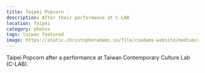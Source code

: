 ```yaml
---
title: Taipei Popcorn
description: After their performance at C-LAB
location: Taipei
category: photos
tags: taiwan featured
image: https://static.christopheradams.io/file/cxadams-website/medium/albums/2020/20201017-1920_Taipei_C-LAB/20201017-1920_Taipei_C-LAB_L1003411-0.jpg
---
```


Taipei Popcorn after a performance at Taiwan Contemporary Culture Lab (C-LAB).

